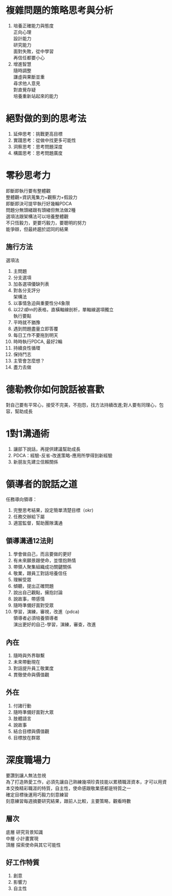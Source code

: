 # 複雜問題的策略思考與分析
1. 培養正確能力與態度  
正向心理  
設計能力  
研究能力  
面對失敗，從中學習  
再信任都要小心  
2. 增進智慧  
隨時調整  
謙虛與果斷並重  
尋求他人意見  
對直覺存疑  
培養重新站起來的能力  

# 絕對做的到的思考法
1. 延伸思考：挑戰更高目標  
2. 實踐思考：從做中找更多可能性  
3. 洞察思考：思考問題深度  
4. 構圖思考：思考問題廣度  

# 零秒思考力
即斷即執行要有整體觀  
整體觀=資訊蒐集力+觀察力+假設力   
即斷即決可提早執行好幾輪PDCA  
問題分無頭緒跟有頭緒但無法做2種  
選項法跟架構法可以培養整體觀  
不只恆毅力，更要巧毅力，要聰明的努力  
能爭辯，但最終趨於認同的結果  
## 施行方法  
選項法  
1. 主問題  
2. 分支選項  
3. 加各選項優缺列表  
4. 對各分支評分  
架構法  
1. 以事情急迫與重要性分4象限   
2. 以2*2或n*n的表格，直橫軸線剖析，單軸線選項獨立  
執行要點  
1. 平時就不猶豫  
2. 遇到問題盡量立即答覆  
3. 每日工作不要拖到明天  
4. 時時執行PDCA, 最好2輪  
5. 持續良性循環  
6. 保持鬥志  
7. 主管會怎麼想？  
8. 盡力去做

# 德勒教你如何說話被喜歡
對自己要有平常心，接受不完美，不抱怨，找方法持續改進;對人要有同理心，包容，幫助成長  

# 1對1溝通術
1. 讓部下說話，再提供建議幫助成長  
2. PDCA：經驗-反省-改進策略-應用所學得到新經驗  
3. 新朋友先建立信賴關係    

# 領導者的說話之道
任務導向領導：  
1. 完整思考結果，設定簡單清楚目標（okr)  
2. 任務交辦給下屬  
3. 適當監督，幫助團隊溝通  

## 領導溝通12法則  
1. 學會做自己，而且要做的更好  
2. 有未來願景跟使命，並懷抱熱情  
3. 帶領人聚集組織成功關鍵關係  
4. 敬業，跟員工對話培養信任  
5. 理解受眾  
6. 傾聽，提出正確問題  
7. 說出自己觀點，擁抱討論  
8. 說故事，帶感情  
9. 隨時準備好面對受眾  
10. 學習，演練，審視，改進（pdca)  
領導者必須培養領導者  
演出更好的自己-學習，演練，審查，改進  
## 內在  
1. 隨時與外界聯繫  
2. 未來帶動現在  
3. 對話提升員工敬業度  
4. 貫徹使命與價值觀  
## 外在  
1. 付諸行動  
2. 隨時準備好面對大眾  
3. 肢體語言  
4. 說故事  
5. 結合目標與價值觀  
6. 目標放在群眾  
 
# 深度職場力
要讚到讓人無法忽視  
為了打造熱愛工作，必須先讓自己熟練幾項珍貴技能以累積職涯資本，才可以用資本交換精彩職涯的特質，自主性，使命感跟敬業感都是特質之一  
確定目標後運用巧毅力刻意練習  
刻意練習每週摘要研究結果，跟前人比較，主要策略，觀看時數  
## 層次
底層 研究背景知識  
中層 小計畫實現  
頂層 探索使命與其它可能性    
## 好工作特質  
1. 創意  
2. 影響力  
3. 自主性  
